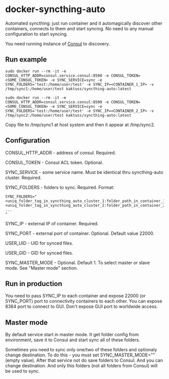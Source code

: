 # docker-syncthing-auto

Automated syncthing: just run container and it automagically discover other containers, connects to them and start syncing. No need to any manual configuration to start syncing.

You need running instance of [Consul](https://www.consul.io) to discovery.

## Run example

```
sudo docker run --rm -it -e CONSUL_HTTP_ADDR=consul.service.consul:8500 -e CONSUL_TOKEN=<SOME_CONSUL_TOKEN> -e SYNC_SERVICE=sync -e SYNC_FOLDERS='test:/home/user/test' -e SYNC_IP=<CONTAINER_1_IP> -v /tmp/sync1:/home/user/test kaktuss/syncthing-auto:latest

sudo docker run --rm -it -e CONSUL_HTTP_ADDR=consul.service.consul:8500 -e CONSUL_TOKEN=<SOME_CONSUL_TOKEN> -e SYNC_SERVICE=sync -e SYNC_FOLDERS='test:/home/user/test' -e SYNC_IP=<CONTAINER_2_IP> -v /tmp/sync2:/home/user/test kaktuss/syncthing-auto:latest
```

Copy file to /tmp/sync1 at host system and then it appear at /tmp/sync2.


## Configuration

CONSUL_HTTP_ADDR - address of consul. Required.

CONSUL_TOKEN - Consul ACL token. Optional.

SYNC_SERVICE - some service name. Must be identical thru syncthing-auto cluster. Required.

SYNC_FOLDERS - folders to sync. Required. Format:

```
SYNC_FOLDERS="
<uniq_folder_tag_in_syncthing_auto_cluster_1:folder_path_in_container_1>
<uniq_folder_tag_in_syncthing_auto_cluster_2:folder_path_in_container_2>
...
"
```

SYNC_IP - external IP of container. Required.

SYNC_PORT - external port of container. Optional. Default value 22000.

USER_UID - UID for synced files.

USER_GID - GID for synced files.

SYNC_MASTER_MODE - Optional. Default 1. To select master or slave mode. See "Master mode" section.

## Run in production

You need to pass SYNC_IP to each container and expose 22000 (or SYNC_PORT) port to connectivity containers to each other. You can expose 8384 port to connect to GUI. Don't expose GUI port to worldwide access.

## Master mode

By default service start in master mode. It get folder config from environment, save it to Consul and start sync all of these folders.

Sometimes you need to sync only one/two of these folders and optionaly change destination. To do this - you must set SYNC_MASTER_MODE="" (empty value). After that service not do save folders to Consul. And you can change destination. And only this folders (not all folders from Consul) will be used to sync.
